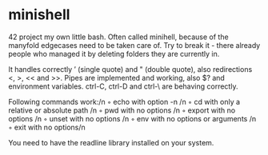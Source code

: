 # minishell
42 project my own little bash.
Often called minihell, because of the manyfold edgecases need to be taken care of.
Try to break it - there already people who managed it by deleting folders they are currently in.

It handles correctly ’ (single quote) and " (double quote), also redirections <, >, << and >>.
Pipes are implemented and working, also $? and environment variables.
ctrl-C, ctrl-D and ctrl-\ are behaving correctly.

Following commands work:/n
◦ echo with option -n /n
◦ cd with only a relative or absolute path /n
◦ pwd with no options /n
◦ export with no options /n
◦ unset with no options /n
◦ env with no options or arguments /n
◦ exit with no options/n 

You need to have the readline library installed on your system.
